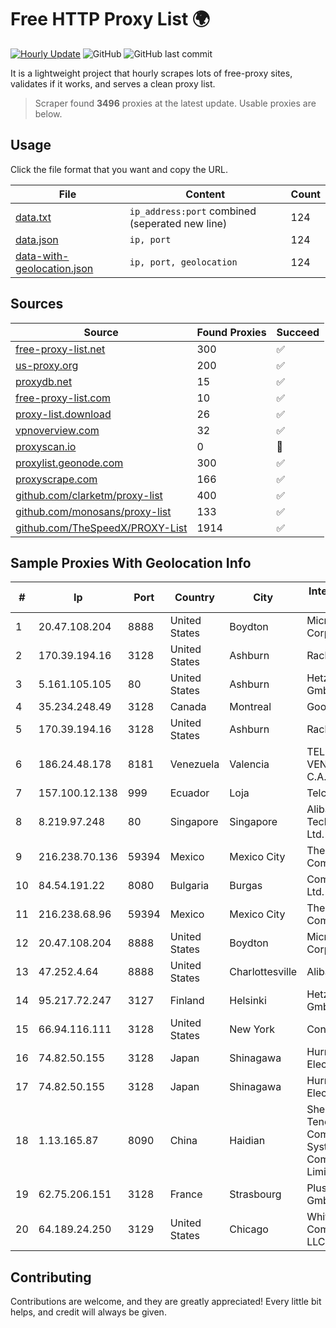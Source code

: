 
# Free HTTP Proxy List 🌍

[![Hourly Update](https://github.com/mertguvencli/http-proxy-list/actions/workflows/main.yml/badge.svg?branch=main)](https://github.com/mertguvencli/http-proxy-list/actions/workflows/main.yml)
![GitHub](https://img.shields.io/github/license/mertguvencli/http-proxy-list)
![GitHub last commit](https://img.shields.io/github/last-commit/mertguvencli/http-proxy-list)

It is a lightweight project that hourly scrapes lots of free-proxy sites, validates if it works, and serves a clean proxy list.


> Scraper found **3496** proxies at the latest update. Usable proxies are below.

## Usage

Click the file format that you want and copy the URL.


|File|Content|Count|
|----|-------|-----|
|[data.txt](https://raw.githubusercontent.com/mertguvencli/http-proxy-list/main/proxy-list/data.txt)|`ip_address:port` combined (seperated new line)|124|
|[data.json](https://raw.githubusercontent.com/mertguvencli/http-proxy-list/main/proxy-list/data.json)|`ip, port`|124|
|[data-with-geolocation.json](https://raw.githubusercontent.com/mertguvencli/http-proxy-list/main/proxy-list/data-with-geolocation.json)|`ip, port, geolocation`|124|

## Sources

|Source|Found Proxies|Succeed|
|------|-------------|-------|
|[free-proxy-list.net](https://free-proxy-list.net)|300|✅|
|[us-proxy.org](https://www.us-proxy.org)|200|✅|
|[proxydb.net](http://proxydb.net)|15|✅|
|[free-proxy-list.com](https://free-proxy-list.com/?page=&port=&type%5B%5D=http&type%5B%5D=https&up_time=0&search=Search)|10|✅|
|[proxy-list.download](https://www.proxy-list.download/HTTP)|26|✅|
|[vpnoverview.com](https://vpnoverview.com/privacy/anonymous-browsing/free-proxy-servers)|32|✅|
|[proxyscan.io](https://www.proxyscan.io)|0|🚫|
|[proxylist.geonode.com](https://proxylist.geonode.com/api/proxy-list?limit=300&page=1&sort_by=lastChecked&sort_type=desc&protocols=http,https)|300|✅|
|[proxyscrape.com](https://api.proxyscrape.com/v2/?request=displayproxies&protocol=http&timeout=10000&country=all&ssl=all&anonymity=all)|166|✅|
|[github.com/clarketm/proxy-list](https://raw.githubusercontent.com/clarketm/proxy-list/master/proxy-list-raw.txt)|400|✅|
|[github.com/monosans/proxy-list](https://raw.githubusercontent.com/monosans/proxy-list/main/proxies/http.txt)|133|✅|
|[github.com/TheSpeedX/PROXY-List](https://raw.githubusercontent.com/TheSpeedX/PROXY-List/master/http.txt)|1914|✅|


## Sample Proxies With Geolocation Info

|#|Ip|Port|Country|City|Internet Service Provider|
|-|--|----|-------|----|-------------------------|
|1|20.47.108.204|8888|United States|Boydton|Microsoft Corporation|
|2|170.39.194.16|3128|United States|Ashburn|Rackdog, LLC|
|3|5.161.105.105|80|United States|Ashburn|Hetzner Online GmbH|
|4|35.234.248.49|3128|Canada|Montreal|Google LLC|
|5|170.39.194.16|3128|United States|Ashburn|Rackdog, LLC|
|6|186.24.48.178|8181|Venezuela|Valencia|TELEFONICA VENEZOLANA, C.A.|
|7|157.100.12.138|999|Ecuador|Loja|Telconet S.A|
|8|8.219.97.248|80|Singapore|Singapore|Alibaba (US) Technology Co., Ltd.|
|9|216.238.70.136|59394|Mexico|Mexico City|The Constant Company|
|10|84.54.191.22|8080|Bulgaria|Burgas|ComNet Bulgaria Ltd.|
|11|216.238.68.96|59394|Mexico|Mexico City|The Constant Company|
|12|20.47.108.204|8888|United States|Boydton|Microsoft Corporation|
|13|47.252.4.64|8888|United States|Charlottesville|Alibaba.com LLC|
|14|95.217.72.247|3127|Finland|Helsinki|Hetzner Online GmbH|
|15|66.94.116.111|3128|United States|New York|Contabo Inc.|
|16|74.82.50.155|3128|Japan|Shinagawa|Hurricane Electric|
|17|74.82.50.155|3128|Japan|Shinagawa|Hurricane Electric|
|18|1.13.165.87|8090|China|Haidian|Shenzhen Tencent Computer Systems Company Limited|
|19|62.75.206.151|3128|France|Strasbourg|PlusServer GmbH|
|20|64.189.24.250|3129|United States|Chicago|WhiteSky Communications, LLC.|



## Contributing

Contributions are welcome, and they are greatly appreciated! Every
little bit helps, and credit will always be given.

